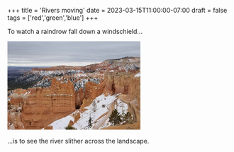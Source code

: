 +++
title = 'Rivers moving'
date = 2023-03-15T11:00:00-07:00
draft = false
tags = ['red','green','blue']
+++

To watch a raindrow fall down a windschield...

![Bryce Canyon National Park](bryce-canyon.jpg)

...is to see the river slither across the landscape.
